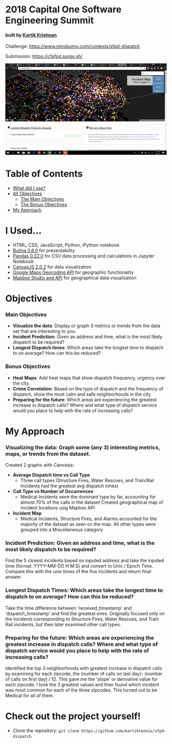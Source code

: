 
# 2018 Capital One Software Engineering Summit 
#### built by [Kartik Krishnan](https://github.com/kartiktennis)


Challenge: https://www.mindsumo.com/contests/sfpd-dispatch

Submission: https://c1sfpd.surge.sh/

![Screenshot of sfpd-dispatch](screenshot.png)

# Table of Contents
* [What did I use?](#built-with)
* [All Objectives](#objectives)
    * [The Main Objectives](#main-objectives)
    * [The Bonus Objectives](#bonus-objectives)
* [My Approach](#how-objectives-were-completed)


# I Used...
* HTML, CSS, JavaScript, Python, iPython notebook
* [Bulma 0.6.0](https://bulma.io/) for presentability
* [Pandas 0.22.0](https://pandas.pydata.org/) for CSV data processing and calculations in Jupyter Notebook
* [CanvasJS 2.0.2](https://canvasjs.com//) for data visualization
* [Google Maps Geocoding API](https://developers.google.com/maps/documentation/javascript/geocoding) for geographic functionality
* [Mapbox Studio and API](https://www.mapbox.com/developers/) for geographical data visualization

# Objectives 

### Main Objectives
- **Visualize the data**: Display or graph 3 metrics or trends from the data set that are interesting to you.
- **Incident Prediction**: Given an address and time, what is the most likely dispatch to be required?
- **Longest Dispatch times**: Which areas take the longest time to dispatch to on average? How can this be reduced? 

### Bonus Objectives
- **Heat Maps**: Add heat maps that show dispatch frequency, urgency over the city.
- **Crime Correlation**: Based on the type of dispatch and the frequency of dispatch, show the most calm and safe neighborhoods in the city
- **Preparing for the future**:  Which areas are experiencing the greatest increase in dispatch calls? Where and what type of dispatch service would you place to help with the rate of increasing calls?

# My Approach

### **Visualizing the data**: Graph some (any 3) interesting metrics, maps, or trends from the dataset.
Created 2 graphs with Canvasjs:
* **Average Dispatch time vs Call Type**
    * Three call types (Structure Fires, Water Rescues, and Train/Rail Incidents had the greatest avg dispatch times)
* **Call Type vs Number of Occurrences**
    * Medical Incidents were the dominant type by far, accounting for almost 70% of the calls in the dataset
Created geographical map of incident locations usig Mapbox API
* **Incident Map**
    * Medical Incidents, Structure Fires, and Alarms accounted for the majority of the dataset as seen on the map. All other types were grouped into a Miscellaneous category

### **Incident Prediction**: Given an address and time, what is the most likely dispatch to be required?
Find the 5 closest incidents based on inputed address and take the inputed time (format: YYYY-MM-DD H:M:S) and convert to Unix / Epoch Time. Compare this with the unix times of the five incidents and return final answer. 

### **Longest Dispatch Times**:  Which areas take the longest time to dispatch to on average? How can this be reduced?
Take the time difference between 'received_timestamp' and 'dispatch_timestamp' and find the greatest ones. Originally focused only on the incidents corresponding to 
Structure Fires, Water Rescues, and Train Rail incidents, but then later examined other call types. 

### **Preparing for the future**: Which areas are experiencing the greatest increase in dispatch calls? Where and what type of dispatch service would you place to help with the rate of increasing calls?
Identified the top 3 neighborhoods with greatest increase in dispatch calls by examining for each zipcode, the (number of calls on last day)- (number of calls on first day) / 12. This gave me the 'slope' or derivative value for each zipcode. I took the 3 greatest values and then found which incident was most common for each of the three zipcodes. This turned out to be Medical for all of them. 

# Check out the project yourself!

* Clone the repository: `git clone https://github.com/kartiktennis/sfpd-dispatch`
